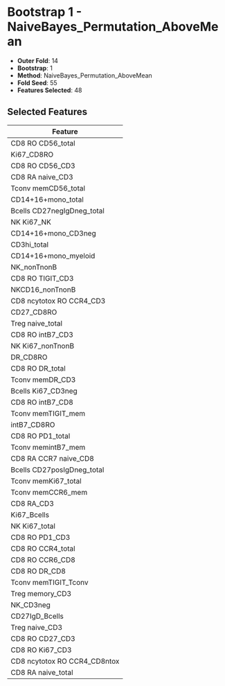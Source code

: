 # Bootstrap 1 - NaiveBayes_Permutation_AboveMean

- **Outer Fold**: 14
- **Bootstrap**: 1
- **Method**: NaiveBayes_Permutation_AboveMean
- **Fold Seed**: 55
- **Features Selected**: 48

## Selected Features

| Feature |
|---------|
| CD8 RO CD56_total |
| Ki67_CD8RO |
| CD8 RO CD56_CD3 |
| CD8 RA naive_CD3 |
| Tconv memCD56_total |
| CD14+16+mono_total |
| Bcells CD27negIgDneg_total |
| NK Ki67_NK |
| CD14+16+mono_CD3neg |
| CD3hi_total |
| CD14+16+mono_myeloid |
| NK_nonTnonB |
| CD8 RO TIGIT_CD3 |
| NKCD16_nonTnonB |
| CD8 ncytotox RO CCR4_CD3 |
| CD27_CD8RO |
| Treg naive_total |
| CD8 RO intB7_CD3 |
| NK Ki67_nonTnonB |
| DR_CD8RO |
| CD8 RO DR_total |
| Tconv memDR_CD3 |
| Bcells Ki67_CD3neg |
| CD8 RO intB7_CD8 |
| Tconv memTIGIT_mem |
| intB7_CD8RO |
| CD8 RO PD1_total |
| Tconv memintB7_mem |
| CD8 RA CCR7 naive_CD8 |
| Bcells CD27posIgDneg_total |
| Tconv memKi67_total |
| Tconv memCCR6_mem |
| CD8 RA_CD3 |
| Ki67_Bcells |
| NK Ki67_total |
| CD8 RO PD1_CD3 |
| CD8 RO CCR4_total |
| CD8 RO CCR6_CD8 |
| CD8 RO DR_CD8 |
| Tconv memTIGIT_Tconv |
| Treg memory_CD3 |
| NK_CD3neg |
| CD27IgD_Bcells |
| Treg naive_CD3 |
| CD8 RO CD27_CD3 |
| CD8  RO Ki67_CD3 |
| CD8 ncytotox RO CCR4_CD8ntox |
| CD8 RA naive_total |
